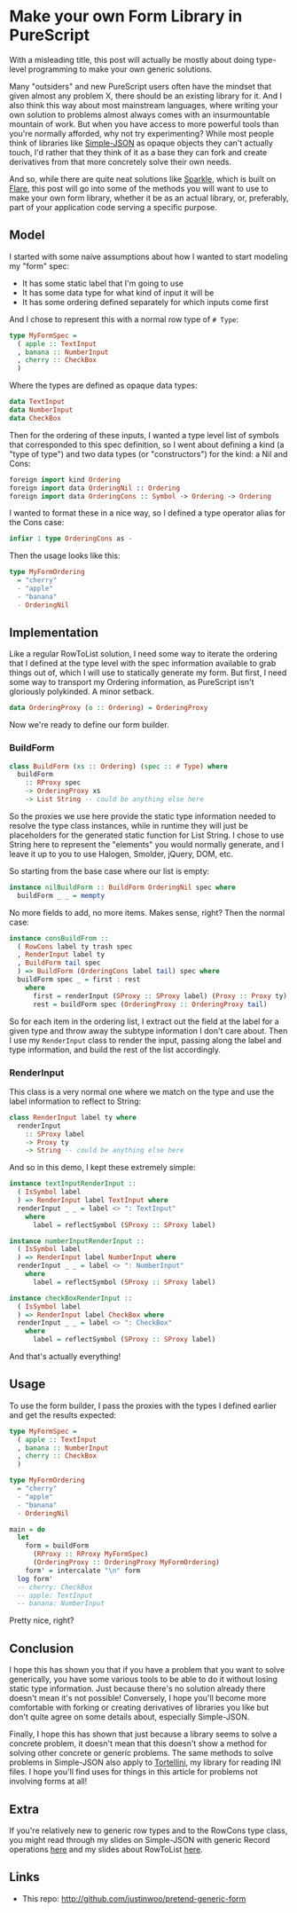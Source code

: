 # Make your own Form Library in PureScript

With a misleading title, this post will actually be mostly about doing type-level programming to make your own generic solutions.

Many "outsiders" and new PureScript users often have the mindset that given almost any problem X, there should be an existing library for it. And I also think this way about most mainstream languages, where writing your own solution to problems almost always comes with an insurmountable mountain of work. But when you have access to more powerful tools than you're normally afforded, why not try experimenting? While most people think of libraries like [Simple-JSON](https://github.com/justinwoo/purescript-simple-json) as opaque objects they can't actually touch, I'd rather that they think of it as a base they can fork and create derivatives from that more concretely solve their own needs.

And so, while there are quite neat solutions like [Sparkle](https://github.com/sharkdp/purescript-sparkle), which is built on [Flare](https://github.com/sharkdp/purescript-flare), this post will go into some of the methods you will want to use to make your own form library, whether it be as an actual library, or, preferably, part of your application code serving a specific purpose.

## Model

I started with some naive assumptions about how I wanted to start modeling my "form" spec:

* It has some static label that I'm going to use
* It has some data type for what kind of input it will be
* It has some ordering defined separately for which inputs come first

And I chose to represent this with a normal row type of `# Type`:

```hs
type MyFormSpec =
  ( apple :: TextInput
  , banana :: NumberInput
  , cherry :: CheckBox
  )
```

Where the types are defined as opaque data types:

```hs
data TextInput
data NumberInput
data CheckBox
```

Then for the ordering of these inputs, I wanted a type level list of symbols that corresponded to this spec definition, so I went about defining a kind (a "type of type") and two data types (or "constructors") for the kind: a Nil and Cons:

```hs
foreign import kind Ordering
foreign import data OrderingNil :: Ordering
foreign import data OrderingCons :: Symbol -> Ordering -> Ordering
```

I wanted to format these in a nice way, so I defined a type operator alias for the Cons case:

```hs
infixr 1 type OrderingCons as -
```

Then the usage looks like this:

```hs
type MyFormOrdering
  = "cherry"
  - "apple"
  - "banana"
  - OrderingNil
```

## Implementation

Like a regular RowToList solution, I need some way to iterate the ordering that I defined at the type level with the spec information available to grab things out of, which I will use to statically generate my form. But first, I need some way to transport my Ordering information, as PureScript isn't gloriously polykinded. A minor setback.

```hs
data OrderingProxy (o :: Ordering) = OrderingProxy
```

Now we're ready to define our form builder.

### BuildForm

```hs
class BuildForm (xs :: Ordering) (spec :: # Type) where
  buildForm
    :: RProxy spec
    -> OrderingProxy xs
    -> List String -- could be anything else here
```

So the proxies we use here provide the static type information needed to resolve the type class instances, while in runtime they will just be placeholders for the generated static function for List String. I chose to use String here to represent the "elements" you would normally generate, and I leave it up to you to use Halogen, Smolder, jQuery, DOM, etc.

So starting from the base case where our list is empty:

```hs
instance nilBuildForm :: BuildForm OrderingNil spec where
  buildForm _ _ = mempty
```

No more fields to add, no more items. Makes sense, right? Then the normal case:

```hs
instance consBuildFrom ::
  ( RowCons label ty trash spec
  , RenderInput label ty
  , BuildForm tail spec
  ) => BuildForm (OrderingCons label tail) spec where
  buildForm spec _ = first : rest
    where
      first = renderInput (SProxy :: SProxy label) (Proxy :: Proxy ty)
      rest = buildForm spec (OrderingProxy :: OrderingProxy tail)
```

So for each item in the ordering list, I extract out the field at the label for a given type and throw away the subtype information I don't care about. Then I use my `RenderInput` class to render the input, passing along the label and type information, and build the rest of the list accordingly.

### RenderInput

This class is a very normal one where we match on the type and use the label information to reflect to String:

```hs
class RenderInput label ty where
  renderInput
    :: SProxy label
    -> Proxy ty
    -> String -- could be anything else here
```

And so in this demo, I kept these extremely simple:

```hs
instance textInputRenderInput ::
  ( IsSymbol label
  ) => RenderInput label TextInput where
  renderInput _ _ = label <> ": TextInput"
    where
      label = reflectSymbol (SProxy :: SProxy label)

instance numberInputRenderInput ::
  ( IsSymbol label
  ) => RenderInput label NumberInput where
  renderInput _ _ = label <> ": NumberInput"
    where
      label = reflectSymbol (SProxy :: SProxy label)

instance checkBoxRenderInput ::
  ( IsSymbol label
  ) => RenderInput label CheckBox where
  renderInput _ _ = label <> ": CheckBox"
    where
      label = reflectSymbol (SProxy :: SProxy label)
```

And that's actually everything!

## Usage

To use the form builder, I pass the proxies with the types I defined earlier and get the results expected:

```hs
type MyFormSpec =
  ( apple :: TextInput
  , banana :: NumberInput
  , cherry :: CheckBox
  )

type MyFormOrdering
  = "cherry"
  - "apple"
  - "banana"
  - OrderingNil

main = do
  let
    form = buildForm
      (RProxy :: RProxy MyFormSpec)
      (OrderingProxy :: OrderingProxy MyFormOrdering)
    form' = intercalate "\n" form
  log form'
  -- cherry: CheckBox
  -- apple: TextInput
  -- banana: NumberInput
```

Pretty nice, right?

## Conclusion

I hope this has shown you that if you have a problem that you want to solve generically, you have some various tools to be able to do it without losing static type information. Just because there's no solution already there doesn't mean it's not possible! Conversely, I hope you'll become more comfortable with forking or creating derivatives of libraries you like but don't quite agree on some details about, especially Simple-JSON.

Finally, I hope this has shown that just because a library seems to solve a concrete problem, it doesn't mean that this doesn't show a method for solving other concrete or generic problems. The same methods to solve problems in Simple-JSON also apply to [Tortellini](https://github.com/justinwoo/purescript-tortellini), my library for reading INI files. I hope you'll find uses for things in this article for problems not involving forms at all!

## Extra

If you're relatively new to generic row types and to the RowCons type class, you might read through my slides on Simple-JSON with generic Record operations [here](https://speakerdeck.com/justinwoo/easy-json-deserialization-with-simple-json-and-record) and my slides about RowToList [here](https://speakerdeck.com/justinwoo/rowlist-fun-with-purescript-2nd-edition).

## Links

* This repo: http://github.com/justinwoo/pretend-generic-form


